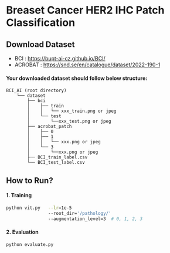 # Breaset Cancer HER2 IHC Patch Classification

## Download Dataset

- BCI : https://bupt-ai-cz.github.io/BCI/
- ACROBAT : https://snd.se/en/catalogue/dataset/2022-190-1


#### Your downloaded dataset should follow below structure:

```
BCI_AI (root directory)
    └── dataset
        ├── bci
        │    ├── train 
        │    │   └── xxx_train.png or jpeg
        │    └── test 
        │        └──xxx_test.png or jpeg
        ├── acrobat_patch
        │    ├── 0
        │    ├── 1 
        │    │   └── xxx.png or jpeg
        │    └── 3 
        │        └──xxx.png or jpeg
        ├── BCI_train_label.csv
        └── BCI_test_label.csv
```

## How to Run?

#### 1. Training

```bash
python vit.py   --lr=1e-5
                --root_dir='/pathology/'
                --augmentation_level=3  # 0, 1, 2, 3
```

#### 2. Evaluation

```bash
python evaluate.py
```


